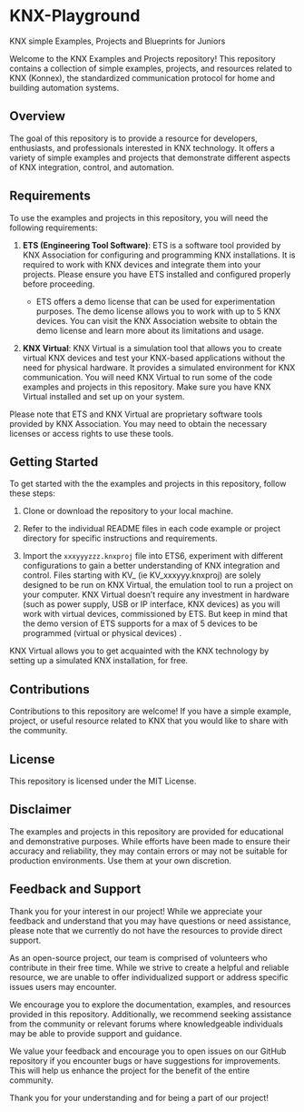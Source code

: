 # KNX-Playground
 KNX simple Examples, Projects and Blueprints for Juniors


Welcome to the KNX Examples and Projects repository! This repository contains a collection of simple examples, projects, and resources related to KNX (Konnex), the standardized communication protocol for home and building automation systems.

## Overview

The goal of this repository is to provide a resource for developers, enthusiasts, and professionals interested in KNX technology. It offers a variety of simple examples and projects that demonstrate different aspects of KNX integration, control, and automation.

## Requirements

To use the examples and projects in this repository, you will need the following requirements:

1. **ETS (Engineering Tool Software)**: ETS is a software tool provided by KNX Association for configuring and programming KNX installations. It is required to work with KNX devices and integrate them into your projects. Please ensure you have ETS installed and configured properly before proceeding. 

   - ETS offers a demo license that can be used for experimentation purposes. The demo license allows you to work with up to 5 KNX devices. You can visit the KNX Association website to obtain the demo license and learn more about its limitations and usage.

2. **KNX Virtual**: KNX Virtual is a simulation tool that allows you to create virtual KNX devices and test your KNX-based applications without the need for physical hardware. It provides a simulated environment for KNX communication. You will need KNX Virtual to run some of the code examples and projects in this repository. Make sure you have KNX Virtual installed and set up on your system.

Please note that ETS and KNX Virtual are proprietary software tools provided by KNX Association. You may need to obtain the necessary licenses or access rights to use these tools.


## Getting Started

To get started with the the examples and projects in this repository, follow these steps:

1. Clone or download the repository to your local machine.

2. Refer to the individual README files in each code example or project directory for specific instructions and requirements.

3. Import the `xxxyyyzzz.knxproj` file into ETS6, experiment with different configurations to gain a better understanding of KNX integration and control.
   Files starting with KV_ (ie KV_xxxyyy.knxproj) are solely designed to be run on KNX Virtual, the emulation tool to run a project on your computer.
   KNX Virtual doesn’t require any investment in hardware (such as power supply, USB or IP interface, KNX devices) as you will work with virtual devices, commissioned by ETS.
   But keep in mind that the demo version of ETS supports for a max of 5 devices to be programmed (virtual or physical devices) . 

KNX Virtual allows you to get acquainted with the KNX technology by setting up a simulated KNX installation, for free. 

## Contributions

Contributions to this repository are welcome! If you have a simple example, project, or useful resource related to KNX that you would like to share with the community.

## License

This repository is licensed under the MIT License.

## Disclaimer

The examples and projects in this repository are provided for educational and demonstrative purposes. While efforts have been made to ensure their accuracy and reliability, they may contain errors or may not be suitable for production environments. Use them at your own discretion.

## Feedback and Support


Thank you for your interest in our project! While we appreciate your feedback and understand that you may have questions or need assistance, please note that we currently do not have the resources to provide direct support.

As an open-source project, our team is comprised of volunteers who contribute in their free time. While we strive to create a helpful and reliable resource, we are unable to offer individualized support or address specific issues users may encounter.

We encourage you to explore the documentation, examples, and resources provided in this repository. Additionally, we recommend seeking assistance from the community or relevant forums where knowledgeable individuals may be able to provide support and guidance.

We value your feedback and encourage you to open issues on our GitHub repository if you encounter bugs or have suggestions for improvements. This will help us enhance the project for the benefit of the entire community.

Thank you for your understanding and for being a part of our project!
